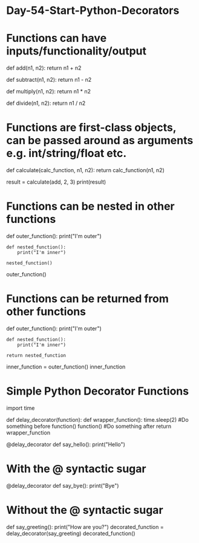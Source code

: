 # Day-54-Start-Python-Decorators

# Functions can have inputs/functionality/output
def add(n1, n2):
    return n1 + n2

def subtract(n1, n2):
    return n1 - n2

def multiply(n1, n2):
    return n1 * n2

def divide(n1, n2):
    return n1 / n2

# Functions are first-class objects, can be passed around as arguments e.g. int/string/float etc.

def calculate(calc_function, n1, n2):
    return calc_function(n1, n2)

result = calculate(add, 2, 3)
print(result)

# Functions can be nested in other functions

def outer_function():
    print("I'm outer")

    def nested_function():
        print("I'm inner")

    nested_function()

outer_function()

# Functions can be returned from other functions
def outer_function():
    print("I'm outer")

    def nested_function():
        print("I'm inner")

    return nested_function

inner_function = outer_function()
inner_function


# Simple Python Decorator Functions
import time

def delay_decorator(function):
    def wrapper_function():
        time.sleep(2)
        #Do something before
        function()
        function()
        #Do something after
    return wrapper_function

@delay_decorator
def say_hello():
    print("Hello")

# With the @ syntactic sugar
@delay_decorator
def say_bye():
    print("Bye")

# Without the @ syntactic sugar
def say_greeting():
    print("How are you?")
decorated_function = delay_decorator(say_greeting)
decorated_function()
